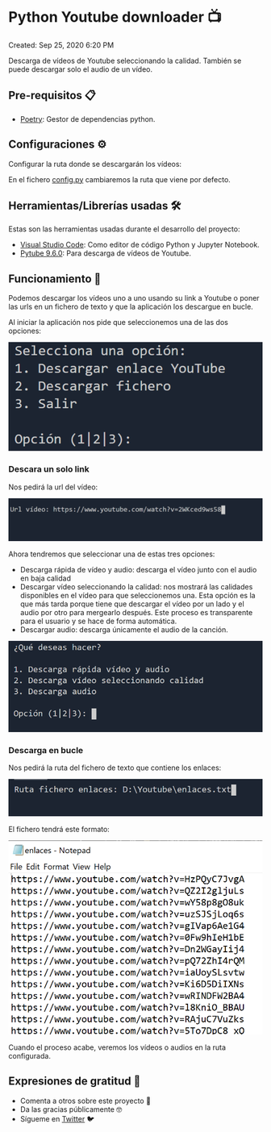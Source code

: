 # Python Youtube downloader 📺

Created: Sep 25, 2020 6:20 PM

Descarga de vídeos de Youtube seleccionando la calidad. También se puede descargar solo el audio de un vídeo.

## Pre-requisitos 📋

- [Poetry](https://python-poetry.org/): Gestor de dependencias python.

## Configuraciones ⚙️

Configurar la ruta donde se descargarán los vídeos:

En el fichero [config.py](python_youtube_downloader/config.py) cambiaremos la ruta que viene por defecto.

## Herramientas/Librerías usadas 🛠️

Estas son las herramientas usadas durante el desarrollo del proyecto:

- [Visual Studio Code](https://code.visualstudio.com/): Como editor de código Python y Jupyter Notebook.
- [Pytube 9.6.0](https://python-pytube.readthedocs.io/en/latest/): Para descarga de vídeos de Youtube.

## Funcionamiento 🔧

Podemos descargar los vídeos uno a uno usando su link a Youtube o poner las urls en un fichero de texto y que la aplicación los descargue en bucle.

Al iniciar la aplicación nos pide que seleccionemos una de las dos opciones:

![Python%20Youtube%20downloader%20950958136b7941818d625833951a1a95/Capture.png](Python%20Youtube%20downloader%20950958136b7941818d625833951a1a95/Capture.png)

### Descara un solo link

Nos pedirá la url del vídeo:

![Python%20Youtube%20downloader%20950958136b7941818d625833951a1a95/Capture%201.png](Python%20Youtube%20downloader%20950958136b7941818d625833951a1a95/Capture%201.png)

Ahora tendremos que seleccionar una de estas tres opciones:

- Descarga rápida de vídeo y audio: descarga el vídeo junto con el audio en baja calidad
- Descargar vídeo seleccionando la calidad: nos mostrará las calidades disponibles en el vídeo para que seleccionemos una. Esta opción es la que más tarda porque tiene que descargar el vídeo por un lado y el audio por otro para mergearlo después. Este proceso es transparente para el usuario y se hace de forma automática.
- Descargar audio: descarga únicamente el audio de la canción.

![Python%20Youtube%20downloader%20950958136b7941818d625833951a1a95/Capture%202.png](Python%20Youtube%20downloader%20950958136b7941818d625833951a1a95/Capture%202.png)

### Descarga en bucle

Nos pedirá la ruta del fichero de texto que contiene los enlaces:

![Python%20Youtube%20downloader%20950958136b7941818d625833951a1a95/Capture%203.png](Python%20Youtube%20downloader%20950958136b7941818d625833951a1a95/Capture%203.png)

El fichero tendrá este formato:

![Python%20Youtube%20downloader%20950958136b7941818d625833951a1a95/Capture%204.png](Python%20Youtube%20downloader%20950958136b7941818d625833951a1a95/Capture%204.png)

Cuando el proceso acabe, veremos los vídeos o audios en la ruta configurada.

## Expresiones de gratitud 🎁

- Comenta a otros sobre este proyecto 📢
- Da las gracias públicamente 🤓
- Sígueme en [Twitter](https://twitter.com/AsensiFj) 🐦